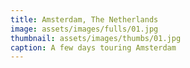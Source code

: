 ```yaml
---
title: Amsterdam, The Netherlands
image: assets/images/fulls/01.jpg
thumbnail: assets/images/thumbs/01.jpg
caption: A few days touring Amsterdam
---
```

